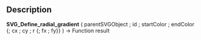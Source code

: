 ﻿<!-- objectID := SVG_Define_radial_gradient ( svgObject ; ID ; startColor ; stopColor ; Param_5 ; Param_6 ; Param_7 ; Param_8 ; Param_9 ; Param_10 ) -> svgObject (Text) -> ID (Text) -> startColor (Text) -> stopColor (Text) -> Param_5 (Long Integer) -> Param_6 (Long Integer) -> Param_7 (Long Integer) -> Param_8 (Long Integer) -> Param_9 (Long Integer) -> Param_10 (Text) <- objectID (Text)-->## Description **SVG\_Define\_radial\_gradient** ( parentSVGObject ; id ; startColor ; endColor {; cx ; cy ; r {; fx ; fy}} ) -&gt; Function result 